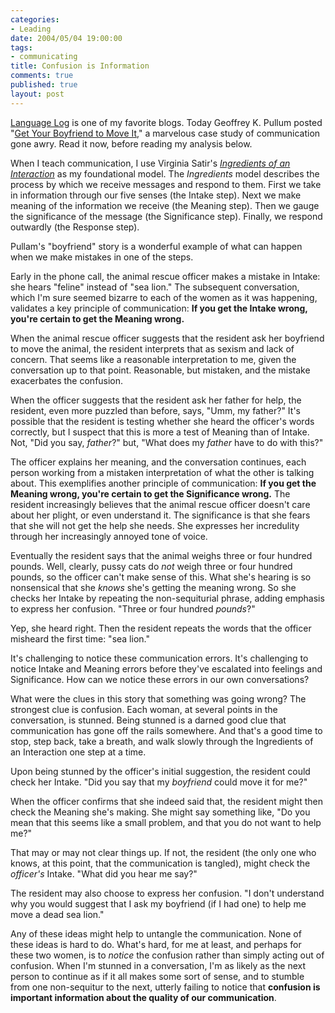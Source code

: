 ```yaml
--- 
categories: 
- Leading
date: 2004/05/04 19:00:00
tags: 
- communicating
title: Confusion is Information
comments: true
published: true
layout: post
---
```


<p>
<a href="http://itre.cis.upenn.edu/~myl/languagelog/">Language Log</a> is one of my favorite blogs.  Today Geoffrey K. Pullum posted "<a href="http://itre.cis.upenn.edu/~myl/languagelog/archives/000851.html">Get Your Boyfriend to Move It</a>," a marvelous case study of communication gone awry.  Read it now, before reading my analysis below. </p>
<p> When I teach communication, I use Virginia Satir's <em>
<a href="http://dhemery.com/articles/untangling_communication/">Ingredients of an Interaction</a>
</em> as my foundational model.  The <em>Ingredients</em> model describes the process by which we receive messages and respond to them.  First we take in information through our five senses (the Intake step).  Next we make meaning of the information we receive (the Meaning step).  Then we gauge the significance of the message (the Significance step).  Finally, we respond outwardly (the Response step). </p>
<p> Pullam's "boyfriend" story is a wonderful example of what can happen when we make mistakes in one of the steps. </p>
<p> Early in the phone call, the animal rescue officer makes a mistake in Intake:  she hears "feline" instead of "sea lion."  The subsequent conversation, which I'm sure seemed bizarre to each of the women as it was happening, validates a key principle of communication: <strong>If you get the Intake wrong, you're certain to get the Meaning wrong.</strong>
</p>
<p> When the animal rescue officer suggests that the resident ask her boyfriend to move the animal, the resident interprets that as sexism and lack of concern.  That seems like a reasonable interpretation to me, given the conversation up to that point.  Reasonable, but mistaken, and the mistake exacerbates the confusion. </p>
<p> When the officer suggests that the resident ask her father for help, the resident, even more puzzled than before, says, "Umm, my father?"  It's possible that the resident is testing whether she heard the officer's words correctly, but I suspect that this is more a test of Meaning than of Intake.  Not, "Did you say, <em>father</em>?" but, "What does my <em>father</em> have to do with this?" </p>
<p> The officer explains her meaning, and the conversation continues, each person working from a mistaken interpretation of what the other is talking about.  This exemplifies another principle of communication: <strong>If you get the Meaning wrong, you're certain to get the Significance wrong.</strong>  The resident increasingly believes that the animal rescue officer doesn't care about her plight, or even understand it.  The significance is that she fears that she will not get the help she needs.  She expresses her incredulity through her increasingly annoyed tone of voice. </p>
<p> Eventually the resident says that the animal weighs three or four hundred pounds.  Well, clearly, pussy cats do <em>not</em> weigh three or four hundred pounds, so the officer can't make sense of this.  What she's hearing is so nonsensical that she <em>knows</em> she's getting the meaning wrong.  So she checks her Intake by repeating the non-sequiturial phrase, adding emphasis to express her confusion.  "Three or four hundred <em>pounds</em>?" </p>
<p> Yep, she heard right.  Then the resident repeats the words that the officer misheard the first time: "sea lion." </p>
<p> It's challenging to notice these communication errors.  It's challenging to notice Intake and Meaning errors before they've escalated into feelings and Significance.  How can we notice these errors in our own conversations? </p>
<p> What were the clues in this story that something was going wrong?  The strongest clue is confusion.  Each woman, at several points in the conversation, is stunned.  Being stunned is a darned good clue that communication has gone off the rails somewhere.  And that's a good time to stop, step back, take a breath, and walk slowly through the Ingredients of an Interaction one step at a time. </p>
<p> Upon being stunned by the officer's initial suggestion, the resident could check her Intake.  "Did you say that my <em>boyfriend</em> could move it for me?" </p>
<p> When the officer confirms that she indeed said that, the resident might then check the Meaning she's making.  She might say something like, "Do you mean that this seems like a small problem, and that you do not want to help me?" </p>
<p> That may or may not clear things up.  If not, the resident (the only one who knows, at this point, that the communication is tangled), might check the <em>officer's</em> Intake.  "What did you hear me say?" </p>
<p> The resident may also choose to express her confusion.  "I don't understand why you would suggest that I ask my boyfriend (if I had one) to help me move a dead sea lion." </p>
<p> Any of these ideas might help to untangle the communication.  None of these ideas is hard to do.  What's hard, for me at least, and perhaps for these two women, is to <em>notice</em> the confusion rather than simply acting out of confusion.  When I'm stunned in a conversation, I'm as likely as the next person to continue as if it all makes some sort of sense, and to stumble from one non-sequitur to the next, utterly failing to notice that <strong>confusion is important information about the quality of our communication</strong>. </p>
